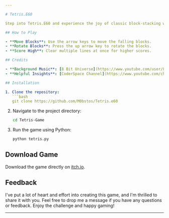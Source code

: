 ```yaml
---

# Tetris.E60

Step into Tetris.E60 and experience the joy of classic block-stacking with a friendly twist! Clear lines, rack up points, and strive for those high scores. Inspired by the timeless Tetris Electronika 60, this game brings nostalgic gameplay into the present. Are you ready to take on the challenge?

## How to Play

- **Move Blocks**: Use the arrow keys to move the falling blocks.
- **Rotate Blocks**: Press the up arrow key to rotate the blocks.
- **Score High**: Clear multiple lines at once for higher scores.

## Credits

- **Background Music**: [8 Bit Universe](https://www.youtube.com/user/8BitUniverse)
- **Helpful Insights**: [CoderSpace Channel](https://www.youtube.com/channel/UC1234567890)

## Installation

1. Clone the repository:
   ```bash
   git clone https://github.com/M0bstos/Tetris.e60
   ```
2. Navigate to the project directory:
   ```bash
   cd Tetris-Game
   ```
3. Run the game using Python:
   ```bash
   python tetris.py
   ```

## Download Game

Download the game directly on [itch.io](https://m0bstos.itch.io/tetris).

## Feedback

I've put a lot of heart and effort into creating this game, and I'm thrilled to share it with you. Feel free to drop me a message if you have any questions or feedback. Enjoy the challenge and happy gaming!

---
```

